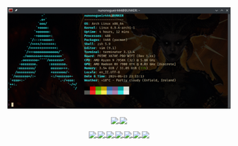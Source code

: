<div id="" align="center">
  <a><img src="/images/fastfetch.png" alt="fastfetch" width="" height=""></a>
</div>
<p>
<div id="" align="center">
  <a href="https://github.com/anuraghazra/convoychat">
    <img height=200 align="center" src="https://github-readme-stats.vercel.app/api/top-langs?username=nunonogueir444&layout=compact&langs_count=8&card_width=320&show_icons=true&theme=dark" />
  </a>
  <a href="https://github.com/anuraghazra/github-readme-stats">
    <img height=200 align="center" src="https://github-readme-stats.vercel.app/api?username=nunonogueir444&show_icons=true&theme=dark" />
  </a>
</div>
<p>
<div id="" align="center">
  <a href="https://github.com/nunonogueir444/dotfiles">
    <img align="center" src="https://github-readme-stats.vercel.app/api/pin/?username=nunonogueir444&repo=dotfiles&show_icons=true&theme=dark" />
  </a>
  
  <a href="https://github.com/nunonogueir444/GNU-Linux">
    <img align="center" src="https://github-readme-stats.vercel.app/api/pin/?username=nunonogueir444&repo=GNU-Linux&show_icons=true&theme=dark" />
  </a>

  <a href="https://github.com/nunonogueir444/Bash_Script">
    <img align="center" src="https://github-readme-stats.vercel.app/api/pin/?username=nunonogueir444&repo=Bash_Script&show_icons=true&theme=dark" />
  </a>

  <a href="https://github.com/nunonogueir444/nunonogueir444.github.io">
    <img align="center" src="https://github-readme-stats.vercel.app/api/pin/?username=nunonogueir444&repo=nunonogueir444.github.io&show_icons=true&theme=dark" />
  </a>

  <a href="https://github.com/nunonogueir444/Guess_Animal_-_Kids_Game">
    <img align="center" src="https://github-readme-stats.vercel.app/api/pin/?username=nunonogueir444&repo=Guess_Animal_-_Kids_Game&show_icons=true&theme=dark" />
  </a>

  <a href="https://github.com/nunonogueir444/Learn_Colors_for_Toddlers">
    <img align="center" src="https://github-readme-stats.vercel.app/api/pin/?username=nunonogueir444&repo=Learn_Colors_for_Toddlers&show_icons=true&theme=dark" />
  </a>

  <a href="https://github.com/nunonogueir444/Star_Wars_Guess">
    <img align="center" src="https://github-readme-stats.vercel.app/api/pin/?username=nunonogueir444&repo=Star_Wars_Guess&show_icons=true&theme=dark" />
  </a>
</div>
